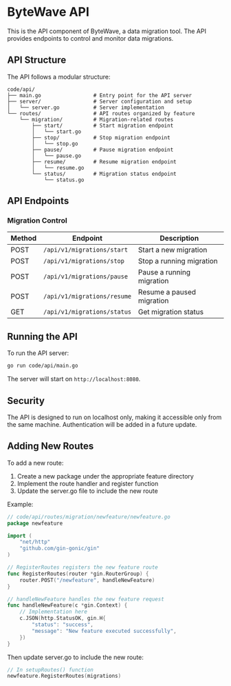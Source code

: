 # ByteWave API

This is the API component of ByteWave, a data migration tool. The API provides endpoints to control and monitor data migrations.

## API Structure

The API follows a modular structure:

```
code/api/
├── main.go                 # Entry point for the API server
├── server/                 # Server configuration and setup
│   └── server.go           # Server implementation
└── routes/                 # API routes organized by feature
    └── migration/          # Migration-related routes
        ├── start/          # Start migration endpoint
        │   └── start.go
        ├── stop/           # Stop migration endpoint
        │   └── stop.go
        ├── pause/          # Pause migration endpoint
        │   └── pause.go
        ├── resume/         # Resume migration endpoint
        │   └── resume.go
        └── status/         # Migration status endpoint
            └── status.go
```

## API Endpoints

### Migration Control

| Method | Endpoint | Description |
|--------|----------|-------------|
| POST | `/api/v1/migrations/start` | Start a new migration |
| POST | `/api/v1/migrations/stop` | Stop a running migration |
| POST | `/api/v1/migrations/pause` | Pause a running migration |
| POST | `/api/v1/migrations/resume` | Resume a paused migration |
| GET | `/api/v1/migrations/status` | Get migration status |

## Running the API

To run the API server:

```bash
go run code/api/main.go
```

The server will start on `http://localhost:8080`.

## Security

The API is designed to run on localhost only, making it accessible only from the same machine. Authentication will be added in a future update.

## Adding New Routes

To add a new route:

1. Create a new package under the appropriate feature directory
2. Implement the route handler and register function
3. Update the server.go file to include the new route

Example:

```go
// code/api/routes/migration/newfeature/newfeature.go
package newfeature

import (
    "net/http"
    "github.com/gin-gonic/gin"
)

// RegisterRoutes registers the new feature route
func RegisterRoutes(router *gin.RouterGroup) {
    router.POST("/newfeature", handleNewFeature)
}

// handleNewFeature handles the new feature request
func handleNewFeature(c *gin.Context) {
    // Implementation here
    c.JSON(http.StatusOK, gin.H{
        "status": "success",
        "message": "New feature executed successfully",
    })
}
```

Then update server.go to include the new route:

```go
// In setupRoutes() function
newfeature.RegisterRoutes(migrations)
```
